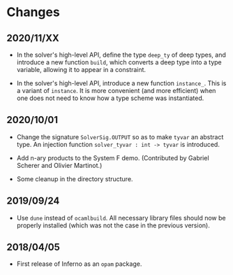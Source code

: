 # Changes

## 2020/11/XX

* In the solver's high-level API, define the type `deep_ty` of deep types,
  and introduce a new function `build`, which converts a deep type into a
  type variable, allowing it to appear in a constraint.

* In the solver's high-level API, introduce a new function `instance_`. This
  is a variant of `instance`. It is more convenient (and more efficient) when
  one does not need to know how a type scheme was instantiated.

## 2020/10/01

* Change the signature `SolverSig.OUTPUT` so as to make `tyvar` an abstract
  type. An injection function `solver_tyvar : int -> tyvar` is introduced.

* Add n-ary products to the System F demo.
  (Contributed by Gabriel Scherer and Olivier Martinot.)

* Some cleanup in the directory structure.

## 2019/09/24

* Use `dune` instead of `ocamlbuild`. All necessary library files
  should now be properly installed (which was not the case in the
  previous version).

## 2018/04/05

* First release of Inferno as an `opam` package.
